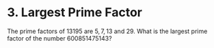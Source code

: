 # 3. Largest Prime Factor

The prime factors of $13195$ are $5, 7, 13$ and $29$.
What is the largest prime factor of the number $600851475143$?
